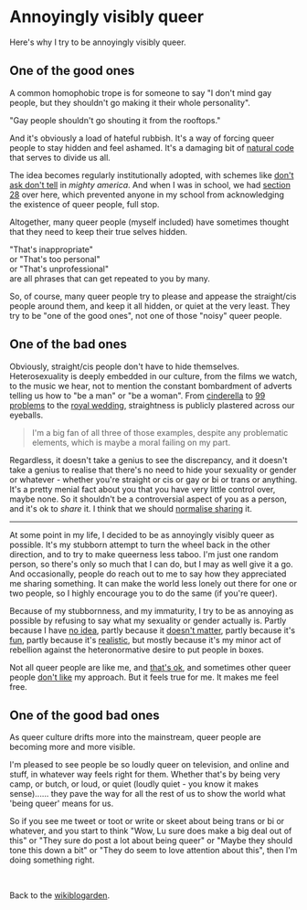# Annoyingly visibly queer

Here's why I try to be annoyingly visibly queer.

## One of the good ones

A common homophobic trope is for someone to say "I don't mind gay people, but they shouldn't go making it their whole personality".

"Gay people shouldn't go shouting it from the rooftops."

And it's obviously a load of hateful rubbish. It's a way of forcing queer people to stay hidden and feel ashamed. It's a damaging bit of [natural code](https://www.todepond.com/wikiblogarden/academia/natural-code/submitted/) that serves to divide us all.

The idea becomes regularly institutionally adopted, with schemes like [don't ask don't tell](https://en.wikipedia.org/wiki/Don%27t_ask,_don%27t_tell) in *mighty america*. And when I was in school, we had [section 28](https://en.wikipedia.org/wiki/Section_28) over here, which prevented anyone in my school from acknowledging the existence of queer people, full stop.

Altogether, many queer people (myself included) have sometimes thought that they need to keep their true selves hidden. 

"That's inappropriate"\
or "That's too personal"\
or "That's unprofessional"\
are all phrases that can get repeated to you by many.

So, of course, many queer people try to please and appease the straight/cis people around them, and keep it all hidden, or quiet at the very least. They try to be "one of the good ones", not one of those "noisy" queer people. 

## One of the bad ones

Obviously, straight/cis people don't have to hide themselves. Heterosexuality is deeply embedded in our culture, from the films we watch, to the music we hear, not to mention the constant bombardment of adverts telling us how to "be a man" or "be a woman". From [cinderella](https://youtu.be/cxGo_Wb7K9Q?feature=shared) to [99 problems](https://youtu.be/il7DAixsKrQ?si=EgRcBb3RwJ4XNj3M) to the [royal wedding](https://youtu.be/qPlVAj5uajA?si=hUpt6Eh-8uVqShcx), straightness is publicly plastered across our eyeballs.

> I'm a big fan of all three of those examples, despite any problematic elements, which is maybe a moral failing on my part.

Regardless, it doesn't take a genius to see the discrepancy, and it doesn't take a genius to realise that there's no need to hide your sexuality or gender or whatever - whether you're straight or cis or gay or bi or trans or anything. It's a pretty menial fact about you that you have very little control over, maybe none. So it shouldn't be a controversial aspect of you as a person, and it's ok to *share* it. I think that we should [normalise sharing](https://youtu.be/cF2OF75ivZM) it.

<hr>

At some point in my life, I decided to be as annoyingly visibly queer as possible. It's my stubborn attempt to turn the wheel back in the other direction, and to try to make queerness less taboo. I'm just one random person, so there's only so much that I can do, but I may as well give it a go. And occasionally, people do reach out to me to say how they appreciated me sharing something. It can make the world less lonely out there for one or two people, so I highly encourage you to do the same (if you're queer).

Because of my stubbornness, and my immaturity, I try to be as annoying as possible by refusing to say what my sexuality or gender actually is. Partly because I have [no idea](https://www.todepond.com/wikiblogarden/my-name/gender), partly because it [doesn't matter](https://www.todepond.com/report/definitions-that-dont-matter/), partly because it's [fun](https://www.todepond.com/wikiblogarden/art/mysterious-people/), partly because it's [realistic](https://www.todepond.com/wikiblogarden/health/transition/in-slow-motion/), but mostly because it's my minor act of rebellion against the heteronormative desire to put people in boxes.

Not all queer people are like me, and [that's ok](https://www.todepond.com/wikiblogarden/genocide/binary), and sometimes other queer people [don't like](https://www.todepond.com/wikiblogarden/genocide/internalised/transphobia/) my approach. But it feels true for me. It makes me feel free.

## One of the good bad ones

As queer culture drifts more into the mainstream, queer people are becoming more and more visible. 

I'm pleased to see people be so loudly queer on television, and online and stuff, in whatever way feels right for them. Whether that's by being very camp, or butch, or loud, or quiet (loudly quiet - you know it makes sense)...... they pave the way for all the rest of us to show the world what 'being queer' means for us.

So if you see me tweet or toot or write or skeet about being trans or bi or whatever, and you start to think "Wow, Lu sure does make a big deal out of this" or "They sure do post a lot about being queer" or "Maybe they should tone this down a bit" or "They do seem to love attention about this", then I'm doing something right.

<br>

Back to the [wikiblogarden](/wikiblogarden).
